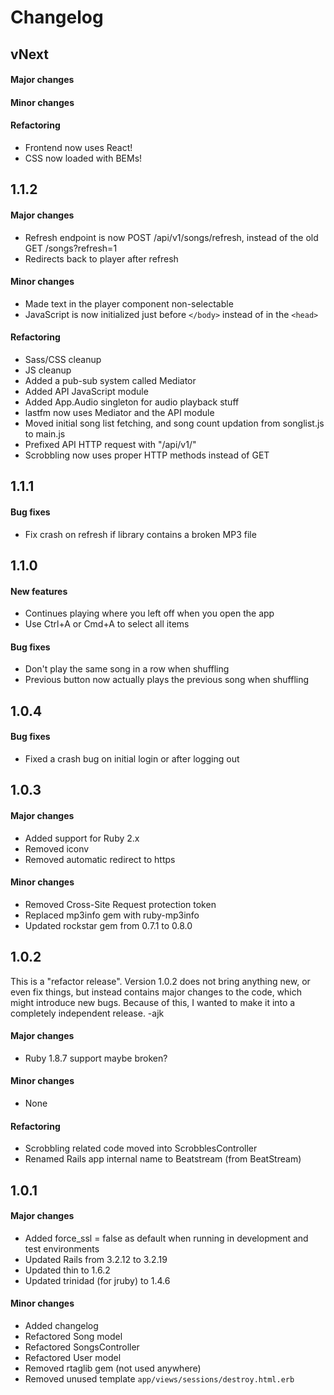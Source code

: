 Changelog
=========

## vNext

#### Major changes


#### Minor changes


#### Refactoring

- Frontend now uses React!
- CSS now loaded with BEMs!


## 1.1.2

#### Major changes

- Refresh endpoint is now POST /api/v1/songs/refresh, instead of the old GET /songs?refresh=1
- Redirects back to player after refresh

#### Minor changes

- Made text in the player component non-selectable
- JavaScript is now initialized just before `</body>` instead of in the `<head>`

#### Refactoring

- Sass/CSS cleanup
- JS cleanup
- Added a pub-sub system called Mediator
- Added API JavaScript module
- Added App.Audio singleton for audio playback stuff
- lastfm now uses Mediator and the API module
- Moved initial song list fetching, and song count updation from songlist.js to main.js
- Prefixed API HTTP request with "/api/v1/"
- Scrobbling now uses proper HTTP methods instead of GET


## 1.1.1

#### Bug fixes

- Fix crash on refresh if library contains a broken MP3 file


## 1.1.0

#### New features

- Continues playing where you left off when you open the app
- Use Ctrl+A or Cmd+A to select all items

#### Bug fixes

- Don't play the same song in a row when shuffling
- Previous button now actually plays the previous song when shuffling


## 1.0.4

#### Bug fixes

- Fixed a crash bug on initial login or after logging out


## 1.0.3

#### Major changes

- Added support for Ruby 2.x
- Removed iconv
- Removed automatic redirect to https

#### Minor changes

- Removed Cross-Site Request protection token
- Replaced mp3info gem with ruby-mp3info
- Updated rockstar gem from 0.7.1 to 0.8.0


## 1.0.2

This is a "refactor release". Version 1.0.2 does not bring anything new, or even
fix things, but instead contains major changes to the code, which might
introduce new bugs. Because of this, I wanted to make it into a completely
independent release. -ajk

#### Major changes

- Ruby 1.8.7 support maybe broken?

#### Minor changes

- None

#### Refactoring

- Scrobbling related code moved into ScrobblesController
- Renamed Rails app internal name to Beatstream (from BeatStream)


## 1.0.1

#### Major changes

- Added force_ssl = false as default when running in development and test environments
- Updated Rails from 3.2.12 to 3.2.19
- Updated thin to 1.6.2
- Updated trinidad (for jruby) to 1.4.6

#### Minor changes

- Added changelog
- Refactored Song model
- Refactored SongsController
- Refactored User model
- Removed rtaglib gem (not used anywhere)
- Removed unused template `app/views/sessions/destroy.html.erb`
